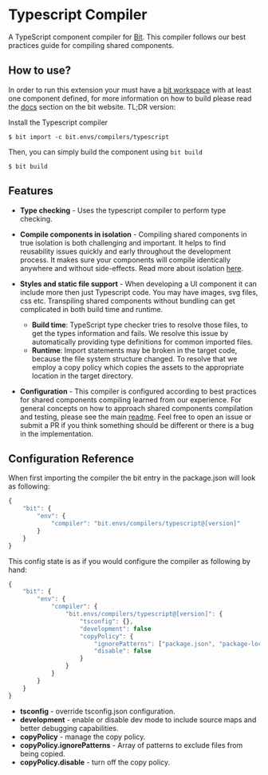 Typescript Compiler
=================

A TypeScript component compiler for [Bit](https://github.com/teambit/bit). 
This compiler follows our best practices guide for compiling shared components.

How to use?
-----------
In order to run this extension your must have a [bit workspace](https://docs.bit.dev/docs/concepts#bit-workspace) with at least one component defined, for more information on how to build please read the [docs](https://docs.bit.dev/docs/building-components) section on the bit website. TL;DR version: 

Install the Typescript compiler
```
$ bit import -c bit.envs/compilers/typescript
```

Then, you can simply build the component using `bit build`
```
$ bit build
```

Features
--------

- **Type checking** - Uses the typescript compiler to perform type checking.

- **Compile components in isolation** - Compiling shared components in true isolation is both challenging and important. It helps to find reusability issues quickly and early throughout the development process. It makes sure your components will compile identically anywhere and without side-effects. Read more about isolation [here](https://docs.bit.dev/docs/ext-concepts.html#what-is-an-isolated-component-environment). 

- **Styles and static file support** - When developing a UI component it can include more then just Typescript code. You may have images, svg files, css etc. Transpiling shared components without bundling can get complicated in both build time and runtime. 
    * **Build time**:  TypeScript type checker tries to resolve those files, to get the types information and fails. We resolve this issue by automatically providing type definitions for common imported files.
    * **Runtime**: Import statements may be broken in the target code, because the file system structure changed. To resolve that we employ a copy policy which copies the assets to the appropriate location in the target directory.

- **Configuration** - This compiler is configured according to best practices for shared components compiling learned from our experience. For general concepts on how to approach shared components compilation and testing, please see the main [readme](https://github.com/teambit/envs). Feel free to open an issue or submit a PR if you think something should be different or there is a bug in the implementation.

Configuration Reference
-------------------------
When first importing the compiler the bit entry in the package.json will look as following:

```js
{
    "bit": {
        "env": {
            "compiler": "bit.envs/compilers/typescript@[version]"
        }
    }
}
```
This config state is as if you would configure the compiler as following by hand: 

```js
{
    "bit": {
        "env": {
            "compiler": {
                "bit.envs/compilers/typescript@[version]": { 
                    "tsconfig": {},
                    "development": false
                    "copyPolicy": {
                        "ignorePatterns": ["package.json", "package-lock.json"], 
                        "disable": false
                    }
                }
            }
        }
    }
}
```
- **tsconfig** - override tsconfig.json configuration.
- **development** - enable or disable dev mode to include source maps and better debugging capabilities.
- **copyPolicy** - manage the copy policy.
- **copyPolicy.ignorePatterns** - Array of patterns to exclude files from being copied.
- **copyPolicy.disable** - turn off the copy policy.
